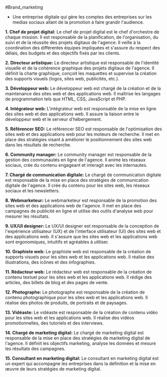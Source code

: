 #Brand_marketing

- Une entreprise digitale qui gère les comptes des entreprises sur les medias sociaux allant de la promotion à faire grandir l'audience.

**1. Chef de projet digital:** Le chef de projet digital est le chef d'orchestre de chaque mission. Il est responsable de la planification, de l'organisation, du suivi et de la réussite des projets digitaux de l'agence. Il veille à la coordination des différentes équipes impliquées et s'assure du respect des délais, des budgets et des objectifs fixés par les clients.

**2. Directeur artistique:** Le directeur artistique est responsable de l'identité visuelle et de la cohérence graphique des projets digitaux de l'agence. Il définit la charte graphique, conçoit les maquettes et supervise la création des supports visuels (logos, sites web, publicités, etc.).

**3. Développeur web:** Le développeur web est chargé de la création et de la maintenance des sites web et des applications web. Il maîtrise les langages de programmation tels que HTML, CSS, JavaScript et PHP.

**4. Intégrateur web:** L'intégrateur web est responsable de la mise en ligne des sites web et des applications web. Il assure la liaison entre le développeur web et le serveur d'hébergement.

**5. Référencer SEO:** Le référencer SEO est responsable de l'optimisation des sites web et des applications web pour les moteurs de recherche. Il met en place des stratégies visant à améliorer le positionnement des sites web dans les résultats de recherche.

**6. Community manager:** Le community manager est responsable de la gestion des communautés en ligne de l'agence. Il anime les réseaux sociaux, crée du contenu engageant et interagit avec les internautes.

**7. Chargé de communication digitale:** Le chargé de communication digitale est responsable de la mise en place des stratégies de communication digitale de l'agence. Il crée du contenu pour les sites web, les réseaux sociaux et les newsletters.

**8. Webmarketeur:** Le webmarketeur est responsable de la promotion des sites web et des applications web de l'agence. Il met en place des campagnes de publicité en ligne et utilise des outils d'analyse web pour mesurer les résultats.

**9. UX/UI designer:** Le UX/UI designer est responsable de la conception de l'expérience utilisateur (UX) et de l'interface utilisateur (UI) des sites web et des applications web. Il s'assure que les sites web et les applications web sont ergonomiques, intuitifs et agréables à utiliser.

**10. Graphiste web:** Le graphiste web est responsable de la création de supports visuels pour les sites web et les applications web. Il réalise des illustrations, des icônes et des infographies.

**11. Rédacteur web:** Le rédacteur web est responsable de la création de contenu textuel pour les sites web et les applications web. Il rédige des articles, des billets de blog et des pages de vente.

**12. Photographe:** Le photographe est responsable de la création de contenu photographique pour les sites web et les applications web. Il réalise des photos de produits, de portraits et de paysages.

**13. Vidéaste:** Le vidéaste est responsable de la création de contenu vidéo pour les sites web et les applications web. Il réalise des vidéos promotionnelles, des tutoriels et des interviews.

**14. Chargé de marketing digital:** Le chargé de marketing digital est responsable de la mise en place des stratégies de marketing digital de l'agence. Il définit les objectifs marketing, analyse les données et mesure les résultats des campagnes.

**15. Consultant en marketing digital:** Le consultant en marketing digital est un expert qui accompagne les entreprises dans la définition et la mise en œuvre de leurs stratégies de marketing digital.
